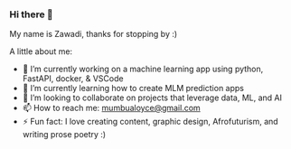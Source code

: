### Hi there 👋

My name is Zawadi, thanks for stopping by :)

A little about me:
- 🔭 I’m currently working on a machine learning app using python, FastAPI, docker, & VSCode
- 🌱 I’m currently learning how to create MLM prediction apps
- 👯 I’m looking to collaborate on projects that leverage data, ML, and AI
- 📫 How to reach me: mumbualoyce@gmail.com
- ⚡ Fun fact: I love creating content, graphic design, Afrofuturism, and writing prose poetry :)
